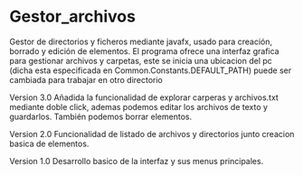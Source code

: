 # Gestor_archivos
Gestor de directorios y ficheros mediante javafx, usado para creación, borrado y edición de elementos.
El programa ofrece una interfaz grafica para gestionar archivos y carpetas, este se inicia una ubicacion del pc (dicha esta especificada en 
Common.Constants.DEFAULT_PATH) puede ser cambiada para trabajar en otro directorio

Version 3.0
Añadida la funcionalidad de explorar carperas y archivos.txt mediante doble click, ademas podemos editar los archivos de texto y guardarlos.
También podemos borrar elementos.

Version 2.0
Funcionalidad de listado de archivos y directorios junto creacion basica de elementos.

Version 1.0
Desarrollo basico de la interfaz y sus menus principales.
